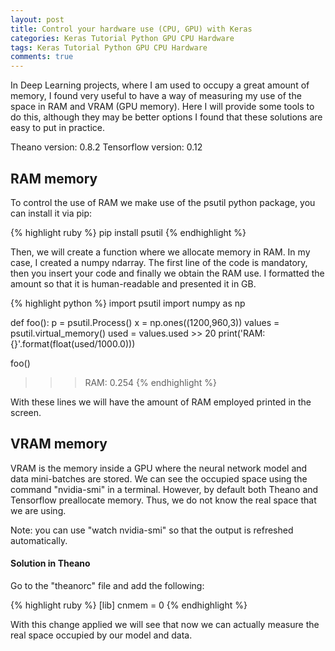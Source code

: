 ```yaml
---
layout: post
title: Control your hardware use (CPU, GPU) with Keras
categories: Keras Tutorial Python GPU CPU Hardware
tags: Keras Tutorial Python GPU CPU Hardware
comments: true
---
```


In Deep Learning projects, where I am used to occupy a great amount of memory, I found very useful to have a way of measuring my use of the space in RAM and VRAM (GPU memory). Here I will provide some tools to do this, although they may be better options I found that these solutions are easy to put in practice.

Theano version: 0.8.2
Tensorflow version: 0.12

## RAM memory

To control the use of RAM we make use of the psutil python package, you can install it via pip:

{% highlight ruby %}
pip install psutil
{% endhighlight %}

Then, we will create a function where we allocate memory in RAM. In my case, I created a numpy ndarray. The first line of the code is mandatory, then you insert your code and finally we obtain the RAM use. I formatted the amount so that it is human-readable and presented it in GB.

{% highlight python %}
import psutil
import numpy as np

def foo():
     p = psutil.Process()
     x = np.ones((1200,960,3))
     values = psutil.virtual_memory()
     used = values.used >> 20
     print('RAM: {}'.format(float(used/1000.0)))

foo()
>>> RAM: 0.254
{% endhighlight %}

With these lines we will have the amount of RAM employed printed in the screen.

## VRAM memory

VRAM is the memory inside a GPU where the neural network model and data mini-batches are stored. We can see the occupied space using the command "nvidia-smi" in a terminal. However, by default both Theano and Tensorflow preallocate memory. Thus, we do not know the real space that we are using.

Note: you can use "watch nvidia-smi" so that the output is refreshed automatically.

#### Solution in Theano

Go to the "theanorc" file and add the following:

{% highlight ruby %}
[lib]
cnmem = 0
{% endhighlight %}

With this change applied we will see that now we can actually measure the real space occupied by our model and data.
